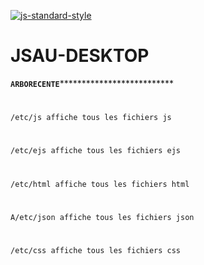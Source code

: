 [![js-standard-style](https://galilee.univ-paris13.fr/wp-content/uploads/logo-Institut-Galilee-UP13.jpg)](https://galilee.univ-paris13.fr/)
# JSAU-DESKTOP


********************`ARBORECENTE`**********************************************
# 
`/etc/js affiche tous les fichiers js`
# 
# 
`/etc/ejs affiche tous les fichiers ejs`
# 
`/etc/html affiche tous les fichiers html`
# 
`A/etc/json affiche tous les fichiers json`
# 
`/etc/css affiche tous les fichiers css`

